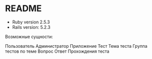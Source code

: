 # README


* Ruby version 2.5.3
* Rails version: 5.2.3

Возможные сущности:

Пользователь
Администратор
Приложение
Тест
Тема теста
Группа тестов по теме
Вопрос
Ответ
Прохождения теста
